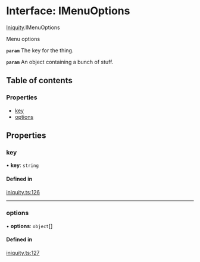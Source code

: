 # Interface: IMenuOptions

[Iniquity](../modules/Iniquity.md).IMenuOptions

Menu options

**`param`** The key for the thing.

**`param`** An object containing a bunch of stuff.

## Table of contents

### Properties

- [key](Iniquity.IMenuOptions.md#key)
- [options](Iniquity.IMenuOptions.md#options)

## Properties

### key

• **key**: `string`

#### Defined in

[iniquity.ts:126](https://github.com/iniquitybbs/iniquity/blob/c906f17/packages/core/src/iniquity.ts#L126)

___

### options

• **options**: `object`[]

#### Defined in

[iniquity.ts:127](https://github.com/iniquitybbs/iniquity/blob/c906f17/packages/core/src/iniquity.ts#L127)
